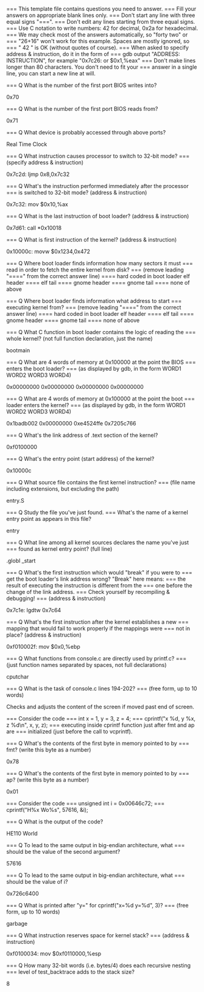 === This template file contains questions you need to answer.
=== Fill your answers on appropriate blank lines only.
=== Don't start any line with three equal signs "===".
=== Don't edit any lines starting from three equal signs.
=== Use C notation to write numbers: 42 for decimal, 0x2a for hexadecimal.
=== We may check most of the answers automatically, so "forty two" or
=== "26+16" won't work for this example. Spaces are mostly ignored, so
=== "  42  " is OK (without quotes of course). 
=== When asked to specify address & instruction, do it in the form of
=== gdb output "ADDRESS: INSTRUCTION", for example "0x7c26:  or  $0x1,%eax"
=== Don't make lines longer than 80 characters. You don't need to fit your
=== answer in a single line, you can start a new line at will.


=== Q What is the number of the first port BIOS writes into?

0x70

=== Q What is the number of the first port BIOS reads from?

0x71

=== Q What device is probably accessed through above ports?

Real Time Clock

=== Q What instruction causes processor to switch to 32-bit mode?
===   (specify address & instruction)

0x7c2d:      ljmp   $0x8,$0x7c32

=== Q What's the instruction performed immediately after the processor
===   is switched to 32-bit mode? (address & instruction)

0x7c32:      mov    $0x10,%ax

=== Q What is the last instruction of boot loader? (address & instruction)

0x7d61:      call   *0x10018

=== Q What is first instruction of the kernel? (address & instruction)

0x10000c:    movw   $0x1234,0x472

=== Q Where boot loader finds information how many sectors it must
===   read in order to fetch the entire kernel from disk? 
===   (remove leading "====" from the correct answer line)
==== hard coded in boot loader
elf header
==== elf tail
==== gnome header
==== gnome tail
==== none of above

=== Q Where boot loader finds information what address to start
===   executing kernel from? 
===   (remove leading "====" from the correct answer line)
==== hard coded in boot loader
elf header
==== elf tail
==== gnome header
==== gnome tail
==== none of above

=== Q What C function in boot loader contains the logic of reading the
===   whole kernel? (not full function declaration, just the name)

bootmain

=== Q What are 4 words of memory at 0x100000 at the point the BIOS
===   enters the boot loader?
===   (as displayed by gdb, in the form WORD1 WORD2 WORD3 WORD4)

0x00000000 0x00000000 0x00000000 0x00000000

=== Q What are 4 words of memory at 0x100000 at the point the boot
===   loader enters the kernel?
===   (as displayed by gdb, in the form WORD1 WORD2 WORD3 WORD4)

0x1badb002 0x00000000 0xe4524ffe 0x7205c766

=== Q What's the link address of .text section of the kernel?

0xf0100000

=== Q What's the entry point (start address) of the kernel?

0x10000c

=== Q What source file contains the first kernel instruction?
===   (file name including extensions, but excluding the path)

entry.S

=== Q Study the file you've just found.
===   What's the name of a kernel entry point as appears in this file?

entry

=== Q What line among all kernel sources declares the name you've just
===   found as kernel entry point? (full line)

.globl		_start

=== Q What's the first instruction which would "break" if you were to
===   get the boot loader's link address wrong? "Break" here means: 
===   the result of executing the instruction is different from the
===   one before the change of the link address.
===   Check yourself by recompiling & debugging!
===   (address & instruction)

0x7c1e:  lgdtw  0x7c64

=== Q What's the first instruction after the kernel establishes a new
===   mapping that would fail to work properly if the mappings were
===   not in place? (address & instruction)

0xf010002f:      mov    $0x0,%ebp

=== Q What functions from console.c are directly used by printf.c?
===   (just function names separated by spaces, not full declarations)

cputchar 

=== Q What is the task of console.c lines 194-202?
===   (free form, up to 10 words)

Checks and adjusts the content of the screen if moved past end of screen.

===   Consider the code
===   	int x = 1, y = 3, z = 4;
===	cprintf("x %d, y %x, z %d\n", x, y, z);
===   executing inside cprintf function just after fmt and ap are
===   initialized (just before the call to vcprintf).

=== Q What's the contents of the first byte in memory pointed to by
===   fmt? (write this byte as a number)

0x78

=== Q What's the contents of the first byte in memory pointed to by
===   ap? (write this byte as a number)

0x01

===   Consider the code
===     unsigned int i = 0x00646c72;
===     cprintf("H%x Wo%s", 57616, &i);

=== Q What is the output of the code?

HE110 World

=== Q To lead to the same output in big-endian architecture, what
===   should be the value of the second argument?

57616

=== Q To lead to the same output in big-endian architecture, what
===   should be the value of i?

0x726c6400

=== Q What is printed after "y=" for cprintf("x=%d y=%d", 3)?
===   (free form, up to 10 words)

garbage

=== Q What instruction reserves space for kernel stack?
===   (address & instruction)

0xf0100034:    mov    $0xf0110000,%esp

=== Q How many 32-bit words (i.e. bytes/4) does each recursive nesting
===   level of test_backtrace adds to the stack size?

8
